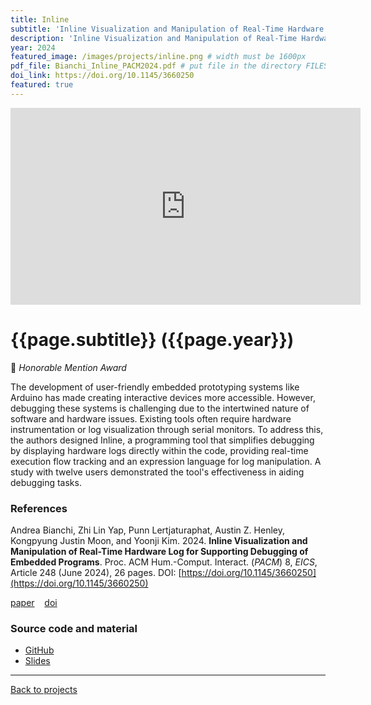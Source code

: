 ```yaml
---
title: Inline
subtitle: 'Inline Visualization and Manipulation of Real-Time Hardware Logs for Embedded Programs'
description: 'Inline Visualization and Manipulation of Real-Time Hardware Log for Supporting Debugging of Embedded Programs'
year: 2024
featured_image: /images/projects/inline.png # width must be 1600px
pdf_file: Bianchi_Inline_PACM2024.pdf # put file in the directory FILES
doi_link: https://doi.org/10.1145/3660250
featured: true
---
```


<iframe width="560" height="315" src="https://www.youtube.com/embed/gAf5mNowg7A" frameborder="0" allow="accelerometer; autoplay; encrypted-media; gyroscope; picture-in-picture" allowfullscreen></iframe>

<!-- DO NOT CHANGE MANUALLY -->

# {{page.subtitle}} ({{page.year}})

🏅 _Honorable Mention Award_

The development of user-friendly embedded prototyping systems like Arduino has made creating interactive devices more accessible. However, debugging these systems is challenging due to the intertwined nature of software and hardware issues. Existing tools often require hardware instrumentation or log visualization through serial monitors. To address this, the authors designed Inline, a programming tool that simplifies debugging by displaying hardware logs directly within the code, providing real-time execution flow tracking and an expression language for log manipulation. A study with twelve users demonstrated the tool's effectiveness in aiding debugging tasks.

### References

Andrea Bianchi, Zhi Lin Yap, Punn Lertjaturaphat, Austin Z. Henley, Kongpyung Justin Moon, and Yoonji Kim. 2024. **Inline Visualization and Manipulation of Real-Time Hardware Log for Supporting Debugging of Embedded Programs**. Proc. ACM Hum.-Comput. Interact. (_PACM_) 8, _EICS_, Article 248 (June 2024), 26 pages. DOI: [https://doi.org/10.1145/3660250](https://doi.org/10.1145/3660250)

<!-- DO NOT CHANGE MANUALLY -->

<a href="{{ site.url }}/files/{{ page.year }}/{{ page.pdf_file }}" target="_blank">paper</a>&nbsp;&nbsp;&nbsp;
<a href="{{ page.doi_link }}" target="_blank">doi</a>

### Source code and material

- [GitHub](https://github.com/makelab-kaist/inline-extension)  
- <a href="{{ site.url }}/files/various/Inline_slides.pdf" target="_blank">Slides</a>

---

<a href="/index.html" class="button button--large">Back to projects</a>
